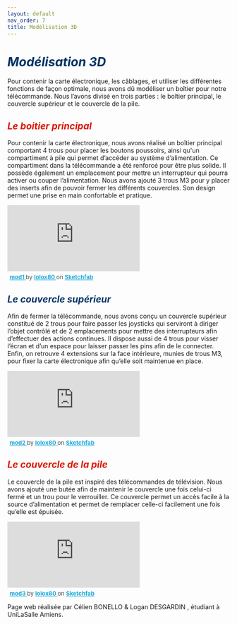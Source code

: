 ```yaml
---
layout: default
nav_order: 7
title: Modélisation 3D
---
```


# <span style="color:#003366">_Modélisation 3D_</span>

Pour contenir la carte électronique, les câblages, et utiliser les différentes fonctions de façon optimale, nous avons dû modéliser un boîtier pour notre télécommande. Nous l’avons divisé en trois parties : le boîtier principal, le couvercle supérieur et le couvercle de la pile.

## <span style="color:#DB1702">_Le boitier principal_</span>

Pour contenir la carte électronique, nous avons réalisé un boîtier principal comportant 4 trous pour placer les boutons poussoirs, ainsi qu'un compartiment à pile qui permet d’accéder au système d’alimentation. Ce compartiment dans la télécommande a été renforcé pour être plus solide. Il possède également un emplacement pour mettre un interrupteur qui pourra activer ou couper l’alimentation. Nous avons ajouté 3 trous M3 pour y placer des inserts afin de pouvoir fermer les différents couvercles. Son design permet une prise en main confortable et pratique.

<div class="sketchfab-embed-wrapper"> <iframe title="mod1" frameborder="0" allowfullscreen mozallowfullscreen="true" webkitallowfullscreen="true" allow="autoplay; fullscreen; xr-spatial-tracking" xr-spatial-tracking execution-while-out-of-viewport execution-while-not-rendered web-share src="https://sketchfab.com/models/53569795d8924117954c3162847f8eb5/embed"> </iframe> <p style="font-size: 13px; font-weight: normal; margin: 5px; color: #4A4A4A;"> <a href="https://sketchfab.com/3d-models/mod1-53569795d8924117954c3162847f8eb5?utm_medium=embed&utm_campaign=share-popup&utm_content=53569795d8924117954c3162847f8eb5" target="_blank" rel="nofollow" style="font-weight: bold; color: #1CAAD9;"> mod1 </a> by <a href="https://sketchfab.com/lolox80?utm_medium=embed&utm_campaign=share-popup&utm_content=53569795d8924117954c3162847f8eb5" target="_blank" rel="nofollow" style="font-weight: bold; color: #1CAAD9;"> lolox80 </a> on <a href="https://sketchfab.com?utm_medium=embed&utm_campaign=share-popup&utm_content=53569795d8924117954c3162847f8eb5" target="_blank" rel="nofollow" style="font-weight: bold; color: #1CAAD9;">Sketchfab</a></p></div>

## <span style="color:#003366">_Le couvercle supérieur_</span>

Afin de fermer la télécommande, nous avons conçu un couvercle supérieur constitué de 2 trous pour faire passer les joysticks qui serviront à diriger l’objet contrôlé et de 2 emplacements pour mettre des interrupteurs afin d’effectuer des actions continues. Il dispose aussi de 4 trous pour visser l’écran et d’un espace pour laisser passer les pins afin de le connecter. Enfin, on retrouve 4 extensions sur la face intérieure, munies de trous M3, pour fixer la carte électronique afin qu’elle soit maintenue en place.

<div class="sketchfab-embed-wrapper"> <iframe title="mod2" frameborder="0" allowfullscreen mozallowfullscreen="true" webkitallowfullscreen="true" allow="autoplay; fullscreen; xr-spatial-tracking" xr-spatial-tracking execution-while-out-of-viewport execution-while-not-rendered web-share src="https://sketchfab.com/models/c421eb8585114675a6f75bc03398ef38/embed"> </iframe> <p style="font-size: 13px; font-weight: normal; margin: 5px; color: #4A4A4A;"> <a href="https://sketchfab.com/3d-models/mod2-c421eb8585114675a6f75bc03398ef38?utm_medium=embed&utm_campaign=share-popup&utm_content=c421eb8585114675a6f75bc03398ef38" target="_blank" rel="nofollow" style="font-weight: bold; color: #1CAAD9;"> mod2 </a> by <a href="https://sketchfab.com/lolox80?utm_medium=embed&utm_campaign=share-popup&utm_content=c421eb8585114675a6f75bc03398ef38" target="_blank" rel="nofollow" style="font-weight: bold; color: #1CAAD9;"> lolox80 </a> on <a href="https://sketchfab.com?utm_medium=embed&utm_campaign=share-popup&utm_content=c421eb8585114675a6f75bc03398ef38" target="_blank" rel="nofollow" style="font-weight: bold; color: #1CAAD9;">Sketchfab</a></p></div>

## <span style="color:#DB1702">_Le couvercle de la pile_</span>

Le couvercle de la pile est inspiré des télécommandes de télévision. Nous avons ajouté une butée afin de maintenir le couvercle une fois celui-ci fermé et un trou pour le verrouiller. Ce couvercle permet un accès facile à la source d’alimentation et permet de remplacer celle-ci facilement une fois qu’elle est épuisée.

<div class="sketchfab-embed-wrapper"> <iframe title="mod3" frameborder="0" allowfullscreen mozallowfullscreen="true" webkitallowfullscreen="true" allow="autoplay; fullscreen; xr-spatial-tracking" xr-spatial-tracking execution-while-out-of-viewport execution-while-not-rendered web-share src="https://sketchfab.com/models/feaa4262f3ef434db2cbef47de74034c/embed"> </iframe> <p style="font-size: 13px; font-weight: normal; margin: 5px; color: #4A4A4A;"> <a href="https://sketchfab.com/3d-models/mod3-feaa4262f3ef434db2cbef47de74034c?utm_medium=embed&utm_campaign=share-popup&utm_content=feaa4262f3ef434db2cbef47de74034c" target="_blank" rel="nofollow" style="font-weight: bold; color: #1CAAD9;"> mod3 </a> by <a href="https://sketchfab.com/lolox80?utm_medium=embed&utm_campaign=share-popup&utm_content=feaa4262f3ef434db2cbef47de74034c" target="_blank" rel="nofollow" style="font-weight: bold; color: #1CAAD9;"> lolox80 </a> on <a href="https://sketchfab.com?utm_medium=embed&utm_campaign=share-popup&utm_content=feaa4262f3ef434db2cbef47de74034c" target="_blank" rel="nofollow" style="font-weight: bold; color: #1CAAD9;">Sketchfab</a></p></div>



Page web réalisée par Célien BONELLO & Logan DESGARDIN , étudiant à UniLaSalle Amiens.

